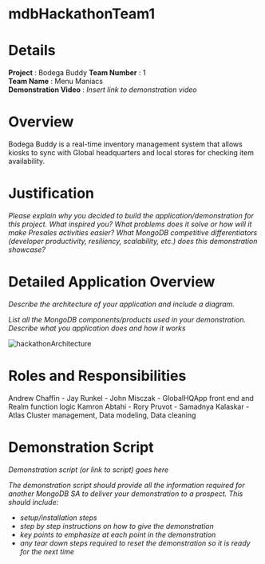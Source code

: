 # mdbHackathonTeam1

# Details

**Project** : Bodega Buddy 
**Team Number** : 1  
**Team Name** : Menu Maniacs  
**Demonstration Video** : _Insert link to demonstration video_  

# Overview

Bodega Buddy is a real-time inventory management system that allows kiosks to sync with Global headquarters and local stores for checking item availability.

# Justification

_Please explain why you decided to build the application/demonstration for this project. What inspired you? What problems does it solve or how will it make Presales activities easier?_
_What MongoDB competitive differentiators (developer productivity, resiliency, scalability, etc.) does this demonstration showcase?_

# Detailed Application Overview

_Describe the architecture of your application and include a diagram._

_List all the MongoDB components/products used in your demonstration._
_Describe what you application does and how it works_

![hackathonArchitecture](https://user-images.githubusercontent.com/45085638/158649880-9e1781a8-2b0f-4375-9c9a-07f83d0bb4d8.png)

# Roles and Responsibilities

Andrew Chaffin - 
Jay Runkel - 
John Misczak - GlobalHQApp front end and Realm function logic 
Kamron Abtahi - 
Rory Pruvot -
Samadnya Kalaskar -  Atlas Cluster management, Data modeling, Data cleaning

# Demonstration Script

_Demonstration script (or link to script) goes here_

_The demonstration script should provide all the information required for another MongoDB SA to deliver your demonstration to a prospect. This should include:_

* _setup/installation steps_
* _step by step instructions on how to give the demonstration_
* _key points to emphasize at each point in the demonstration_
* _any tear down steps required to reset the demonstration so it is ready for the next time_
